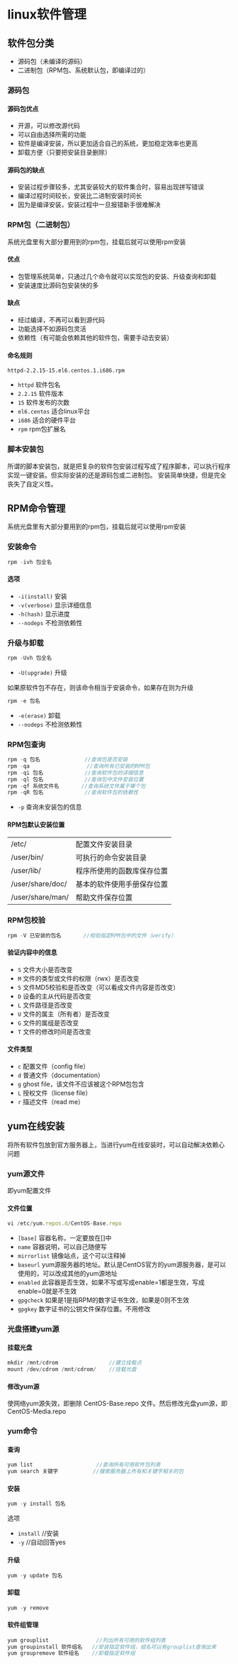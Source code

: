 # linux软件管理

## 软件包分类

* 源码包（未编译的源码）
* 二进制包（RPM包、系统默认包，即编译过的）

### 源码包

#### 源码包优点

* 开源，可以修改源代码
* 可以自由选择所需的功能
* 软件是编译安装，所以更加适合自己的系统，更加稳定效率也更高
* 卸载方便（只要把安装目录删除）

#### 源码包的缺点

* 安装过程步骤较多，尤其安装较大的软件集合时，容易出现拼写错误
* 编译过程时间较长，安装比二进制安装时间长
* 因为是编译安装，安装过程中一旦报错新手很难解决

### RPM包（二进制包）

系统光盘里有大部分要用到的rpm包，挂载后就可以使用rpm安装

#### 优点

* 包管理系统简单，只通过几个命令就可以实现包的安装、升级查询和卸载
* 安装速度比源码包安装快的多

#### 缺点

* 经过编译，不再可以看到源代码
* 功能选择不如源码包灵活
* 依赖性（有可能会依赖其他的软件包，需要手动去安装）

#### 命名规则

```
httpd-2.2.15-15.el6.centos.1.i686.rpm
```

* `httpd` 软件包名
* `2.2.15` 软件版本
* `15` 软件发布的次数
* `el6.centos` 适合linux平台
* `i686` 适合的硬件平台
* `rpm` rpm包扩展名

### 脚本安装包

所谓的脚本安装包，就是把复杂的软件包安装过程写成了程序脚本，可以执行程序实现一键安装。但实际安装的还是源码包或二进制包。
安装简单快捷，但是完全丧失了自定义性。

## RPM命令管理

系统光盘里有大部分要用到的rpm包，挂载后就可以使用rpm安装

### 安装命令

```javascript
rpm -ivh 包全名
```

#### 选项

* `-i(install)` 安装
* `-v(verbose)` 显示详细信息
* `-h(hash)` 显示进度
* `--nodeps` 不检测依赖性

### 升级与卸载

```javascript
rpm -Uvh 包全名
```

* `-U(upgrade)` 升级

<p class="warning">如果原软件包不存在，则该命令相当于安装命令，如果存在则为升级</p>

```javascript
rpm -e 包名
```

* `-e(erase)` 卸载
* `--nodeps` 不检测依赖性

### RPM包查询

```javascript
rpm -q 包名              //查询包是否安装
rpm -qa                  //查询所有已安装的RPM包
rpm -qi 包名             //查询软件包的详细信息
rpm -ql 包名             //查询包中文件安装位置
rpm -qf 系统文件名       //查询系统文件属于哪个包
rpm -qR 包名             //查询软件包的依赖性
```

* `-p` 查询未安装包的信息

#### RPM包默认安装位置

|                  |                            |
|:-----------------|:---------------------------|
| /etc/            | 配置文件安装目录           |
| /user/bin/       | 可执行的命令安装目录       |
| /user/lib/       | 程序所使用的函数库保存位置 |
| /user/share/doc/ | 基本的软件使用手册保存位置 |
| /user/share/man/ | 帮助文件保存位置           |

### RPM包校验

```javascript
rpm -V 已安装的包名       //校验指定RPM包中的文件（verify）
```

#### 验证内容中的信息

* `S` 文件大小是否改变
* `M` 文件的类型或文件的权限（rwx）是否改变
* `5` 文件MD5校验和是否改变（可以看成文件内容是否改变）
* `D` 设备的主从代码是否改变
* `L` 文件路径是否改变
* `U` 文件的属主（所有者）是否改变
* `G` 文件的属组是否改变
* `T` 文件的修改时间是否改变

#### 文件类型

* `c` 配置文件（config file）
* `d` 普通文件（documentation）
* `g` ghost file，该文件不应该被这个RPM包包含
* `L` 授权文件（license file）
* `r` 描述文件（read me）

## yum在线安装

将所有软件包放到官方服务器上，当进行yum在线安装时，可以自动解决依赖心问题

### yum源文件

即yum配置文件

#### 文件位置

```javascript
vi /etc/yum.repos.d/CentOS-Base.repo
```

* `[base]` 容器名称，一定要放在[]中
* `name` 容器说明，可以自己随便写
* `mirrorlist` 镜像站点，这个可以注释掉
* `baseurl` yum源服务器的地址。默认是CentOS官方的yum源服务器，是可以使用的，可以改成其他的yum源地址
* `enabled` 此容器是否生效，如果不写或写成enable=1都是生效，写成enable=0就是不生效
* `gpgcheck` 如果是1是指RPM的数字证书生效，如果是0则不生效
* `gpgkey` 数字证书的公钥文件保存位置。不用修改

### 光盘搭建yum源

#### 挂载光盘

```javascript
mkdir /mnt/cdrom                //建立挂载点
mount /dev/cdrom /mnt/cdrom/    //挂载光盘
```

#### 修改yum源

使网络yum源失效，即删除 CentOS-Base.repo 文件。然后修改光盘yum源，即CentOS-Media.repo

### yum命令

#### 查询

```javascript
yum list                    //查询所有可用软件包列表
yum search 关键字           //搜索服务器上所有和关键字相关的包
```

#### 安装

```javascript
yum -y install 包名
```

选项

* `install`     //安装
* `-y`          //自动回答yes

#### 升级

```javascript
yum -y update 包名
```

#### 卸载

```javascript
yum -y remove
```

#### 软件组管理

```javascript
yum grouplist               //列出所有可用的软件组列表
yum groupinstall 软件组名   //安装指定软件组，组名可以有grouplist查询出来
yum groupremove 软件组名    //卸载指定软件组
```